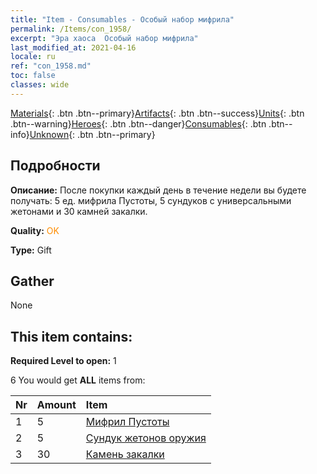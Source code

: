 ```yaml
---
title: "Item - Consumables - Особый набор мифрила"
permalink: /Items/con_1958/
excerpt: "Эра хаоса  Особый набор мифрила"
last_modified_at: 2021-04-16
locale: ru
ref: "con_1958.md"
toc: false
classes: wide
---
```

 [Materials](/ru/Items/){: .btn .btn--primary}[Artifacts](/ru/Items/Artifacts/){: .btn .btn--success}[Units](/ru/Items/Units/){: .btn .btn--warning}[Heroes](/ru/Items/Heroes/){: .btn .btn--danger}[Consumables](/ru/Items/Consumables/){: .btn .btn--info}[Unknown](/ru/Items/Unknown/){: .btn .btn--primary}

## Подробности
 **Описание:** После покупки каждый день в течение недели вы будете получать: 5 ед. мифрила Пустоты, 5 сундуков с универсальными жетонами и 30 камней закалки.

 **Quality:** <span style="color: #FF8C00">OK</span>

 **Type:** Gift

## Gather

  None

## This item contains:

 **Required Level to open:** 1

 6 You would get **ALL** items  from:

  | Nr | Amount |     Item    |
  |:---|:-------|:------------|
  | 1 | 5 | [Мифрил Пустоты](/ru/Items/con_817/) |  | 
  | 2 | 5 | [Сундук жетонов оружия](/ru/Items/con_1367/) |  | 
  | 3 | 30 | [Камень закалки](/ru/Items/con_814/) |  | 
